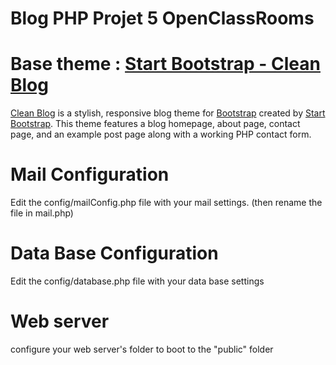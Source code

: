 # Blog PHP Projet 5 OpenClassRooms

# Base theme : [Start Bootstrap - Clean Blog](https://startbootstrap.com/template-overviews/clean-blog/)

[Clean Blog](http://startbootstrap.com/template-overviews/clean-blog/) is a stylish, responsive blog theme for [Bootstrap](http://getbootstrap.com/) created by [Start Bootstrap](http://startbootstrap.com/). This theme features a blog homepage, about page, contact page, and an example post page along with a working PHP contact form.

# Mail Configuration
Edit the config/mailConfig.php file with your mail settings. (then rename the file in mail.php)

# Data Base Configuration
Edit the config/database.php file with your data base settings

# Web server
configure your web server's folder to boot to the "public" folder
